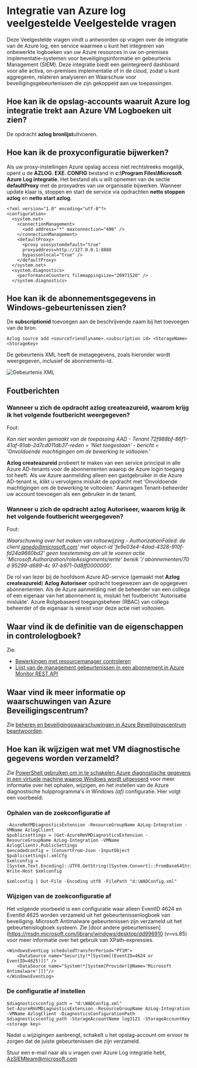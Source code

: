 <properties
   pageTitle="Integratie van Azure log Veelgestelde vragen over | Microsoft Azure"
   description="Deze Veelgestelde vragen vindt u antwoorden op vragen over het logboek met Azure-integratie."
   services="security"
   documentationCenter="na"
   authors="TomShinder"
   manager="MBaldwin"
   editor="TerryLanfear"/>

<tags
   ms.service="security"
   ms.devlang="na"
   ms.topic="article"
   ms.tgt_pltfrm="na"
   ms.workload="na"
   ms.date="08/23/2016"
   ms.author="TomSh"/>

# <a name="azure-log-integration-frequently-asked-questions-faq"></a>Integratie van Azure log veelgestelde Veelgestelde vragen

Deze Veelgestelde vragen vindt u antwoorden op vragen over de integratie van de Azure log, een service waarmee u kunt het integreren van onbewerkte logboeken van uw Azure resources in uw on-premises implementatie-systemen voor beveiligingsinformatie en gebeurtenis Management (SIEM). Deze integratie biedt een geïntegreerd dashboard voor alle activa, on-premises implementatie of in de cloud, zodat u kunt aggregeren, relateren analyseren en Waarschuw voor beveiligingsgebeurtenissen die zijn gekoppeld aan uw toepassingen.

## <a name="how-can-i-see-the-storage-accounts-from-which-azure-log-integration-is-pulling-azure-vm-logs-from"></a>Hoe kan ik de opslag-accounts waaruit Azure log integratie trekt aan Azure VM Logboeken uit zien?

De opdracht **azlog bronlijst**uitvoeren.

## <a name="how-can-i-update-the-proxy-configuration"></a>Hoe kan ik de proxyconfiguratie bijwerken?

Als uw proxy-instellingen Azure opslag access niet rechtstreeks mogelijk, opent u de **AZLOG. EXE. CONFIG** bestand in **c:\Program Files\Microsoft Azure Log integratie**. Het bestand als u wilt opnemen van de sectie **defaultProxy** met de proxyadres van uw organisatie bijwerken. Wanneer update klaar is, stoppen en start de service via opdrachten **netto stoppen azlog** en **netto start azlog**.

    <?xml version="1.0" encoding="utf-8"?>
    <configuration>
      <system.net>
        <connectionManagement>
          <add address="*" maxconnection="400" />
        </connectionManagement>
        <defaultProxy>
          <proxy usesystemdefault="true"
          proxyaddress=http://127.0.0.1:8888
          bypassonlocal="true" />
        </defaultProxy>
      </system.net>
      <system.diagnostics>
        <performanceCounters filemappingsize="20971520" />
      </system.diagnostics>   

## <a name="how-can-i-see-the-subscription-information-in-windows-events"></a>Hoe kan ik de abonnementsgegevens in Windows-gebeurtenissen zien?

De **subscriptionid** toevoegen aan de beschrijvende naam bij het toevoegen van de bron.

    Azlog source add <sourcefriendlyname>.<subscription id> <StorageName> <StorageKey>  

De gebeurtenis XML heeft de metagegevens, zoals hieronder wordt weergegeven, inclusief de abonnements-id.

![Gebeurtenis XML][1]

## <a name="error-messages"></a>Foutberichten

### <a name="when-running-command-azlog-createazureid-why-do-i-get-the-following-error"></a>Wanneer u zich de opdracht **azlog createazureid**, waarom krijg ik het volgende foutbericht weergegeven?

Fout:

  *Kan niet worden gemaakt van de toepassing AAD - Tenant 72f988bf-86f1-41af-91ab-2d7cd011db37-reden = 'Niet toegestaan' - bericht = 'Onvoldoende machtigingen om de bewerking te voltooien.'*

**Azlog createazureid** probeert te maken van een service principal in alle Azure AD-tenants voor de abonnementen waarop de Azure login toegang tot heeft. Als uw Azure aanmelding alleen een gastgebruiker in die Azure AD-tenant is, klikt u vervolgens mislukt de opdracht met 'Onvoldoende machtigingen om de bewerking te voltooien.' Aanvragen Tenant-beheerder uw account toevoegen als een gebruiker in de tenant.

### <a name="when-running-command-azlog-authorize-why-do-i-get-the-following-error"></a>Wanneer u zich de opdracht **azlog Autoriseer**, waarom krijg ik het volgende foutbericht weergegeven?

Fout:

  *Waarschuwing over het maken van roltoewijzing - AuthorizationFailed: de client janedo@microsoft.com' met object-id 'fe9e03e4-4dad-4328-910f-fd24a9660bd2' geen toestemming om uit te voeren actie 'Microsoft.Authorization/roleAssignments/write' bereik '/ abonnementen/70 d 95299-d689-4c 97-b971-0d8ff0000000'.*

De rol van lezer bij de hoofdsom Azure AD-service (gemaakt met **Azlog createazureid**) **Azlog Autoriseer** opdracht toegewezen aan de opgegeven abonnementen. Als de Azure aanmelding niet de beheerder van een collega of een eigenaar van het abonnement is, mislukt het foutbericht 'Autorisatie mislukte'. Azure Rolgebaseerd toegangsbeheer (RBAC) van collega beheerder of de eigenaar is vereist voor deze actie niet voltooien.

## <a name="where-can-i-find-the-definition-of-the-properties-in-audit-log"></a>Waar vind ik de definitie van de eigenschappen in controlelogboek?

Zie:

- [Bewerkingen met resourcemanager controleren](../resource-group-audit.md)
- [Lijst van de management gebeurtenissen in een abonnement in Azure Monitor REST API](https://msdn.microsoft.com/library/azure/dn931934.aspx)

## <a name="where-can-i-find-details-on-azure-security-center-alerts"></a>Waar vind ik meer informatie op waarschuwingen van Azure Beveiligingscentrum?

Zie [beheren en beveiligingswaarschuwingen in Azure Beveiligingscentrum beantwoorden](../security-center/security-center-managing-and-responding-alerts.md).

## <a name="how-can-i-modify-what-is-collected-with-vm-diagnostics"></a>Hoe kan ik wijzigen wat met VM diagnostische gegevens worden verzameld?

Zie [PowerShell gebruiken om in te schakelen Azure diagnostische gegevens in een virtuele machine waarop Windows wordt uitgevoerd](../virtual-machines/virtual-machines-windows-ps-extensions-diagnostics.md) voor meer informatie over het ophalen, wijzigen, en het instellen van de Azure diagnostische hulpprogramma's in Windows *(af)* configuratie. Hier volgt een voorbeeld:

### <a name="get-the-wad-config"></a>Ophalen van de zoekconfiguratie af

    -AzureRmVMDiagnosticsExtension -ResourceGroupName AzLog-Integration -VMName AzlogClient
    $publicsettings = (Get-AzureRmVMDiagnosticsExtension -ResourceGroupName AzLog-Integration -VMName AzlogClient).PublicSettings
    $encodedconfig = (ConvertFrom-Json -InputObject $publicsettings).xmlCfg
    $xmlconfig = [System.Text.Encoding]::UTF8.GetString([System.Convert]::FromBase64String($encodedconfig))
    Write-Host $xmlconfig

    $xmlconfig | Out-File -Encoding utf8 -FilePath "d:\WADConfig.xml"

### <a name="modify-the-wad-config"></a>Wijzigen van de zoekconfiguratie af

Het volgende voorbeeld is een configuratie waar alleen EventID 4624 en EventId 4625 worden verzameld uit het gebeurtenissenlogboek van beveiliging. Microsoft Antimalware gebeurtenissen zijn verzameld uit het gebeurtenislogboek systeem. Zie [door andere gebeurtenissen] (https://msdn.microsoft.com/library/windows/desktop/dd996910 (v=vs.85) voor meer informatie over het gebruik van XPath-expressies.

    <WindowsEventLog scheduledTransferPeriod="PT1M">
        <DataSource name="Security!*[System[(EventID=4624 or EventID=4625)]]" />
        <DataSource name="System!*[System[Provider[@Name='Microsoft Antimalware']]]"/>
    </WindowsEventLog>

### <a name="set-the-wad-configuration"></a>De configuratie af instellen

    $diagnosticsconfig_path = "d:\WADConfig.xml"
    Set-AzureRmVMDiagnosticsExtension -ResourceGroupName AzLog-Integration -VMName AzlogClient -DiagnosticsConfigurationPath $diagnosticsconfig_path -StorageAccountName log3121 -StorageAccountKey <storage key>

Nadat u wijzigingen aanbrengt, schakelt u het opslag-account om ervoor te zorgen dat de juiste gebeurtenissen die zijn verzameld.

Stuur een e-mail naar als u vragen over Azure Log integratie hebt, [AzSIEMteam@microsoft.com](mailto:AzSIEMteam@microsoft.com)

<!--Image references-->
[1]: ./media/security-azure-log-integration-faq/event-xml.png
